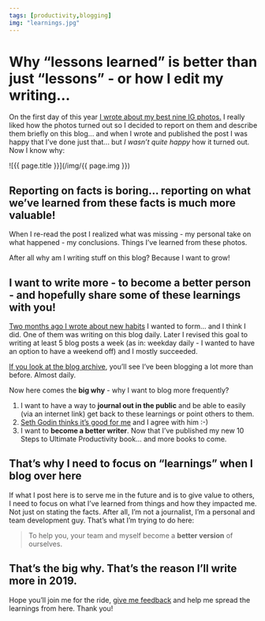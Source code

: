 ```yaml
---
tags: [productivity,blogging]
img: "learnings.jpg"
---
```


# Why “lessons learned” is better than just “lessons” - or how I edit my writing...

On the first day of this year [I wrote about my best nine IG photos.](/2018bestnine) I really liked how the photos turned out so I decided to report on them and describe them briefly on this blog... and when I wrote and published the post I was happy that I’ve done just that... but _I wasn’t quite happy_ how it turned out. Now I know why: 

<!--More-->

![{{ page.title }}](/img/{{ page.img }})

## Reporting on facts is boring... reporting on what we’ve learned from these facts is much more valuable!

When I re-read the post I realized what was missing - my personal take on what happened - my conclusions. Things I’ve learned from these photos.

After all why am I writing stuff on this blog? Because I want to grow!

## I want to write more - to become a better person - and hopefully share some of these learnings with you!

[Two months ago I wrote about new habits](/newhabits) I wanted to form... and I think I did. One of them was writing on this blog daily. Later I revised this goal to writing at least 5 blog posts a week (as in: weekday daily - I wanted to have an option to have a weekend off) and I mostly succeeded.

[If you look at the blog archive](/archive), you’ll see I’ve been blogging a lot more than before. Almost daily.

Now here comes the **big why** - why I want to blog more frequently?

1. I want to have a way to **journal out in the public** and be able to easily (via an internet link) get back to these learnings or point others to them.
2. [Seth Godin thinks it’s good for me](https://seths.blog/2018/10/the-first-1000-are-the-most-difficult/) and I agree with him :-)
3. I want to **become a better writer**. Now that I’ve published my new 10 Steps to Ultimate Productivity book... and more books to come.

## That’s why I need to focus on “learnings” when I blog over here

If what I post here is to serve me in the future and is to give value to others, I need to focus on what I’ve learned from things and how they impacted me. Not just on stating the facts. After all, I’m not a journalist, I’m a personal and team development guy. That’s what I’m trying to do here:

> To help you, your team and myself become a **better version** of ourselves.

## That’s the big why. That’s the reason I’ll write more in 2019.

Hope you’ll join me for the ride, [give me feedback](/contact) and help me spread the learnings from here. Thank you!



[n]: https://michael.gratis/nozbe
[p]: /podcast 